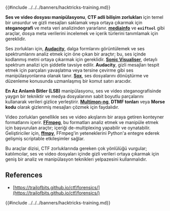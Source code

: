 {{#include ../../../banners/hacktricks-training.md}}

**Ses ve video dosyası manipülasyonu**, **CTF adli bilişim zorlukları** için temel bir unsurdur ve gizli mesajları saklamak veya ortaya çıkarmak için **steganografi** ve meta veri analizinden yararlanır. **[mediainfo](https://mediaarea.net/en/MediaInfo)** ve **`exiftool`** gibi araçlar, dosya meta verilerini incelemek ve içerik türlerini tanımlamak için gereklidir.

Ses zorlukları için, **[Audacity](http://www.audacityteam.org/)**, dalga formlarını görüntülemek ve ses spektrumlarını analiz etmek için öne çıkan bir araçtır; bu, ses içinde kodlanmış metni ortaya çıkarmak için gereklidir. **[Sonic Visualiser](http://www.sonicvisualiser.org/)**, detaylı spektrum analizi için şiddetle tavsiye edilir. **Audacity**, gizli mesajları tespit etmek için parçaları yavaşlatma veya tersine çevirme gibi ses manipülasyonlarına olanak tanır. **[Sox](http://sox.sourceforge.net/)**, ses dosyalarını dönüştürme ve düzenleme konusunda uzmanlaşmış bir komut satırı aracıdır.

**En Az Anlamlı Bitler (LSB)** manipülasyonu, ses ve video steganografisinde yaygın bir tekniktir ve medya dosyalarının sabit boyutlu parçalarını kullanarak verileri gizlice yerleştirir. **[Multimon-ng](http://tools.kali.org/wireless-attacks/multimon-ng)**, **DTMF tonları** veya **Morse kodu** olarak gizlenmiş mesajları çözmek için faydalıdır.

Video zorlukları genellikle ses ve video akışlarını bir araya getiren konteyner formatlarını içerir. **[FFmpeg](http://ffmpeg.org/)**, bu formatları analiz etmek ve manipüle etmek için başvurulan araçtır; içeriği de-multiplexing yapabilir ve oynatabilir. Geliştiriciler için, **[ffmpy](http://ffmpy.readthedocs.io/en/latest/examples.html)**, FFmpeg'in yeteneklerini Python'a entegre ederek gelişmiş scriptable etkileşimler sağlar.

Bu araçlar dizisi, CTF zorluklarında gereken çok yönlülüğü vurgular; katılımcılar, ses ve video dosyaları içinde gizli verileri ortaya çıkarmak için geniş bir analiz ve manipülasyon teknikleri yelpazesini kullanmalıdır.

## References

- [https://trailofbits.github.io/ctf/forensics/](https://trailofbits.github.io/ctf/forensics/)

{{#include ../../../banners/hacktricks-training.md}}
